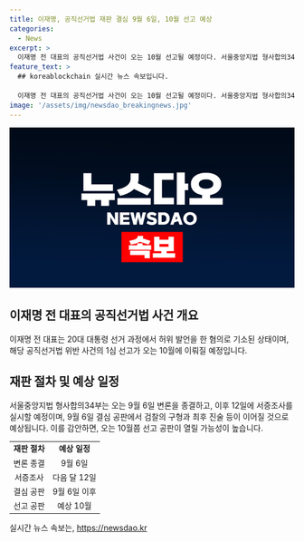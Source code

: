 ```yaml
---
title: 이재명, 공직선거법 재판 결심 9월 6일, 10월 선고 예상
categories:
  - News
excerpt: >
  이재명 전 대표의 공직선거법 사건이 오는 10월 선고될 예정이다. 서울중앙지법 형사합의34부는 9월 6일 변론을 종결한 뒤 1심 종결과 함께 서증조사를 실시할 예정이다. 이후 결심 공판과 선고를 거쳐, 10월쯤 선고 가능성이 높다. 이는 2021년 대선 후보 시절 허위 발언을 한 혐의로 이재명 전 대표가 기소된 첫 사건이다. 
feature_text: >
  ## koreablockchain 실시간 뉴스 속보입니다.

  이재명 전 대표의 공직선거법 사건이 오는 10월 선고될 예정이다. 서울중앙지법 형사합의34부는 9월 6일 변론을 종결한 뒤 1심 종결과 함께 서증조사를 실시할 예정이다. 이후 결심 공판과 선고를 거쳐, 10월쯤 선고 가능성이 높다. 이는 2021년 대선 후보 시절 허위 발언을 한 혐의로 이재명 전 대표가 기소된 첫 사건이다. 
image: '/assets/img/newsdao_breakingnews.jpg'
---
```


<p><img src="/assets/img/newsdao_breakingnews.jpg" alt="koreablockchain 속보" /></p>

<h2 data-ke-size="size26">이재명 전 대표의 공직선거법 사건 개요</h2>

<p data-ke-size="size16">이재명 전 대표는 20대 대통령 선거 과정에서 허위 발언을 한 혐의로 기소된 상태이며, 해당 공직선거법 위반 사건의 1심 선고가 오는 10월에 이뤄질 예정입니다.</p>

<h2 data-ke-size="size26">재판 절차 및 예상 일정</h2>

<p data-ke-size="size16">서울중앙지법 형사합의34부는 오는 9월 6일 변론을 종결하고, 이후 12일에 서증조사를 실시할 예정이며, 9월 6일 결심 공판에서 검찰의 구형과 최후 진술 등이 이어질 것으로 예상됩니다. 이를 감안하면, 오는 10월쯤 선고 공판이 열릴 가능성이 높습니다.</p>

<table>
    <tr>
        <td style="text-align: center; height: 17px;"><b>재판 절차</b></td>
        <td style="text-align: center; height: 17px;"><b>예상 일정</b></td>
    </tr>
    <tr>
        <td style="text-align: center; height: 17px;">변론 종결</td>
        <td style="text-align: center; height: 17px;">9월 6일</td>
    </tr>
    <tr>
        <td style="text-align: center; height: 17px;">서증조사</td>
        <td style="text-align: center; height: 17px;">다음 달 12일</td>
    </tr>
    <tr>
        <td style="text-align: center; height: 17px;">결심 공판</td>
        <td style="text-align: center; height: 17px;">9월 6일 이후</td>
    </tr>
    <tr>
        <td style="text-align: center; height: 17px;">선고 공판</td>
        <td style="text-align: center; height: 17px;">예상 10월</td>
    </tr>
</table>
실시간 뉴스 속보는, <a href="https://newsdao.kr" rel="dofollow">https://newsdao.kr</a>


